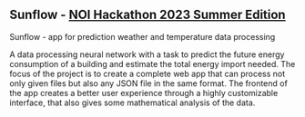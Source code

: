## Sunflow - [NOI Hackathon 2023 Summer Edition](https://hackathon.bz.it/?mtm_campaign=Summer+Hackathon+2023)

Sunflow - app for prediction weather and temperature data processing

A data processing neural network with a task to predict the future energy consumption of a building and estimate the total energy import needed. The focus of the project is to create a complete web app that can process not only given files but also any JSON file in the same format. The frontend of the app creates a better user experience through a highly customizable interface, that also gives some mathematical analysis of the data.
